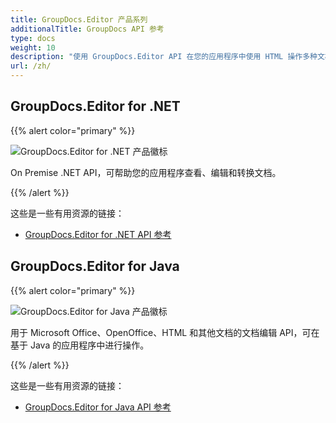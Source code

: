 ```yaml
---
title: GroupDocs.Editor 产品系列
additionalTitle: GroupDocs API 参考
type: docs
weight: 10
description: "使用 GroupDocs.Editor API 在您的应用程序中使用 HTML 操作多种文档格式"
url: /zh/
---
```


## GroupDocs.Editor for .NET

{{% alert color="primary" %}} 

![GroupDocs.Editor for .NET 产品徽标](../gdocs_net.png)

On Premise .NET API，可帮助您的应用程序查看、编辑和转换文档。

{{% /alert %}} 

这些是一些有用资源的链接：

- [GroupDocs.Editor for .NET API 参考](/editor/zh/net/)


## GroupDocs.Editor for Java

{{% alert color="primary" %}}

![GroupDocs.Editor for Java 产品徽标](../gdocs_java.png)

用于 Microsoft Office、OpenOffice、HTML 和其他文档的文档编辑 API，可在基于 Java 的应用程序中进行操作。

{{% /alert %}}

这些是一些有用资源的链接：

- [GroupDocs.Editor for Java API 参考](/editor/java/)
